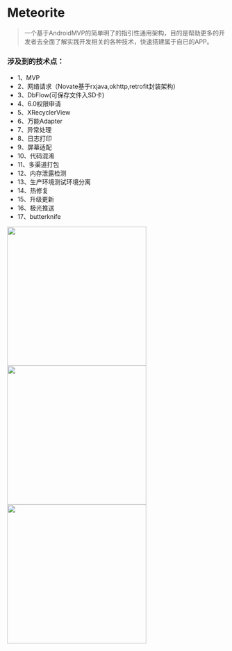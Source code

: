 # Meteorite
> 一个基于AndroidMVP的简单明了的指引性通用架构，目的是帮助更多的开发者去全面了解实践开发相关的各种技术，快速搭建属于自已的APP。

### 涉及到的技术点：
 - 1、MVP 
 - 2、网络请求（Novate基于rxjava,okhttp,retrofit封装架构）
 - 3、DbFlow(可保存文件入SD卡) 
 - 4、6.0权限申请 
 - 5、XRecyclerView 
 - 6、万能Adapter
 - 7、异常处理 
 - 8、日志打印 
 - 9、屏幕适配 
 - 10、代码混淆 
 - 11、多渠道打包 
 - 12、内存泄露检测 
 - 13、生产环境测试环境分离
 - 14、热修复 
 - 15、升级更新 
 - 16、极光推送
 - 17、butterknife
 
 <img width="320" height=“480” src="https://github.com/firelotus/Meteorite/blob/develop/image/app.gif"></img>
 <img width="320" height=“480” src="https://github.com/firelotus/Meteorite/blob/develop/image/log.gif"></img>
 <img width="320" height=“480” src="https://github.com/firelotus/Meteorite/blob/develop/image/signedApk.gif"></img>